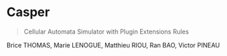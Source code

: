 # Casper

> Cellular Automata Simulator with Plugin Extensions Rules

Brice THOMAS, Marie LENOGUE, Matthieu RIOU, Ran BAO, Victor PINEAU
